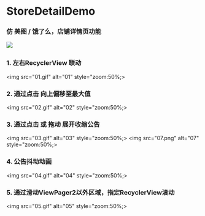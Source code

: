 # StoreDetailDemo

### 仿 美图 / 饿了么，店铺详情页功能
<img src="06.gif">

### 1. 左右RecyclerView 联动
<img src="01.gif" alt="01" style="zoom:50%;>

### 2. 通过点击 向上偏移至最大值
<img src="02.gif" alt="02" style="zoom:50%;>

### 3. 通过点击 或 拖动 展开收缩公告
<img src="03.gif" alt="03" style="zoom:50%;>
<img src="07.png" alt="07" style="zoom:50%;>

### 4. 公告抖动动画
<img src="04.gif" alt="04" style="zoom:50%;>

### 5. 通过滑动ViewPager2以外区域，指定RecyclerView滚动
<img src="05.gif" alt="05" style="zoom:50%;>
